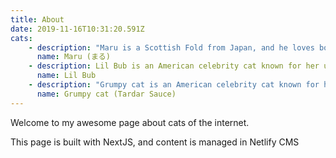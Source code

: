 ```yaml
---
title: About
date: 2019-11-16T10:31:20.591Z
cats:
    - description: "Maru is a Scottish Fold from Japan, and he loves boxes."
      name: Maru (まる)
    - description: Lil Bub is an American celebrity cat known for her unique appearance.
      name: Lil Bub
    - description: "Grumpy cat is an American celebrity cat known for her grumpy appearance. "
      name: Grumpy cat (Tardar Sauce)
---
```


Welcome to my awesome page about cats of the internet.

This page is built with NextJS, and content is managed in Netlify CMS
